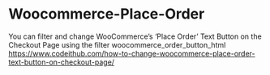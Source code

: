# Woocommerce-Place-Order
You can filter and change WooCommerce’s ‘Place Order’ Text Button on the Checkout Page using the filter woocommerce_order_button_html
https://www.codeithub.com/how-to-change-woocommerce-place-order-text-button-on-checkout-page/

